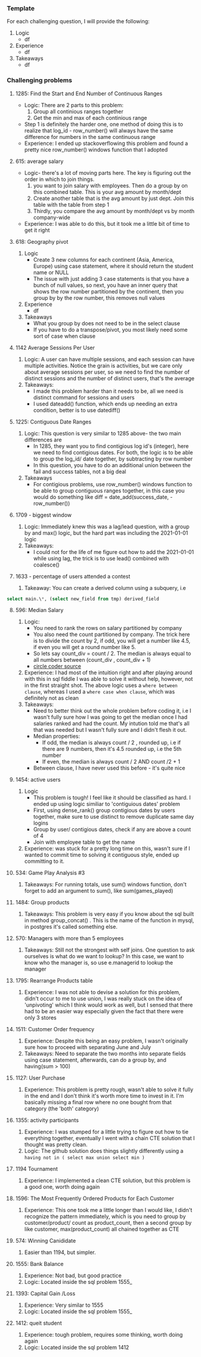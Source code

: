 
### Template
For each challenging question, I will provide the following:

1. Logic
	- df
2. Experience
	- df
3. Takeaways
	- df

### Challenging problems
1. 1285: Find the Start and End Number of Continuous Ranges
	- Logic: There are 2 parts to this problem:
		1. Group all continious ranges together
		2. Get the min and max of each continious range
	- Step 1 is definitely the harder one, one method of doing this is to realize that log_id - row_number() will always have the same difference for numbers in the same continuous range 
	- Experience: I ended up stackoverflowing this problem and found a pretty nice row_number() windows function that I adopted

2. 615: average salary
	- Logic- there's a lot of moving parts here. The key is figuring out the order in which to join things.
		1. you want to join salary with employees. Then do a group by on this combined table. This is your avg amount by month/dept
		2. Create another table that is the avg amount by just dept. Join this table with the table from step 1
		3. Thirdly, you compare the avg amount by month/dept vs by month company-wide
	- Experience: I was able to do this, but it took me a little bit of time to get it right

3. 618: Geography pivot
	1. Logic
		- Create 3 new columns for each continent (Asia, America, Europe) using case statement, where it should return the student name or NULL
		- The issue with just adding 3 case statements is that you have a bunch of null values, so next, you have an inner query that shows the row number partitioned by the continent, then you group by by the row number, this removes null values
	2. Experience
		- df
	3. Takeaways
		- What you group by does not need to be in the select clause
		- If you have to do a transpose/pivot, you most likely need some sort of case when clause 

4. 1142 Average Sessions Per User
	1. Logic: A user can have multiple sessions, and each session can have multiple activities. Notice the grain is activities, but we care only about average sessions per user, so we need to find the number of distinct sessions and the number of distinct users, that's the average
	2. Takeaways: 
		- I made this problem harder than it needs to be, all we need is distinct command for sessions and users
		- I used dateadd() function, which ends up needing an extra condition, better is to use datediff()

5. 1225: Contiguous Date Ranges
	1. Logic: This question is very similar to 1285 above- the two main differences are
		- In 1285, they want you to find contigious log id's (integer), here we need to find contigious dates. For both, the logic is to be able to group the log_id/ date together, by subtracting by row number 
		- In this question, you have to do an additional union between the fail and success tables, not a big deal 
	2. Takeaways
		- For contigious problems, use row_number() windows function to be able to group contiguous ranges together, in this case you would do something like diff = date_add(success_date, - row_number())

6. 1709 - biggest window
	1. Logic: Immediately knew this was a lag/lead question, with a group by and max() logic, but the hard part was including the 2021-01-01 logic
	2. Takeaways:
		- I could not for the life of me figure out how to add the 2021-01-01 while using lag, the trick is to use lead() combined with coalesce()

7. 1633 - percentage of users attended a contest
	1. Takeaway: You can create a derived column using a subquery, i.e 
``` sql
select main.\*, (select new_field from tmp) derived_field
```

8. 596: Median Salary
	1. Logic:
		-  You need to rank the rows on salary partitioned by company
		- You also need the count partitioned by company. The trick here is to divide the count by 2, if odd, you will get a number like 4.5, if even you will get a round number like 5.
		- So lets say count_div = count / 2. The median is always equal to all numbers between (count_div , count_div + 1)
		- [circle coder source](https://circlecoder.com/median-employee-salary/)
	2. Experience: I had most of the intuition right and after playing around with this in sql fiddle I was able to solve it without help, however, not in the first straight shot. The above logic uses a `where between clause`, whereas I used a `where case when clause`, which was definitely not as clean
	3.  Takeaways:
		- Need to better think out the whole problem before coding it, i.e I wasn't fully sure how I was going to get the median once I had salaries ranked and had the count. My intution told me that's all that was needed but I wasn't fully sure and I didn't flesh it out.
		- Median properties:
			- If odd, the median is always count / 2 , rounded up, i.e if there are 9 numbers, then it's 4.5 rounded  up, i.e the 5th number
			- If even, the median is always count / 2 AND count /2 + 1
		- Between clause, I have never used this before - it's quite nice
9. 1454: active users
	1. Logic
		- This problem is tough! I feel like it should be classified as hard. I ended up using logic similiar to 'contiguious dates' problem
		- First, using dense_rank() group contigious dates by users together, make sure to use distinct to remove duplicate same day logins 
		- Group by user/ contigious dates, check if any are above a count of 4
		- Join with employee table to get the name
	2. Experience: was stuck for a pretty long time on this, wasn't sure if I wanted to commit time to solving it contiguous style, ended up committing to it.
10. 534: Game Play Analysis #3
	1. Takeaways: For running totals, use sum() windows function, don't forget to add an argument to sum(), like sum(games_played)

11. 1484: Group products
	1. Takeaways: This problem is very easy if you know about the sql built in method group_concat() . This is the name of the function in mysql, in postgres it's called something else.

12. 570: Managers with more than 5 employees
	1. Takeaways: Still not the strongest with self joins. One question to ask ourselves is what do we want to lookup? In this case, we want to know who the manager is, so use e.managerid to lookup the manager

13. 1795: Rearrange Products table
	1. Experience: I was not able to devise a solution for this problem, didn't occur to me to use union, I was really stuck on the idea of 'unpivoting' which I think would work as well, but I sensed that there had to be an easier way especially given the fact that there were only 3 stores

14. 1511: Customer Order frequency
	1. Experience: Despite this being an easy problem, I wasn't originally sure how to proceed with separating June and July
	2. Takeaways: Need to separate the two months  into separate fields using case statement, afterwards, can do a group by, and having(sum > 100)

15. 1127: User Purchase
	1. Experience: This problem is pretty rough, wasn't able to solve it fully in the end and I don't think it's worth more time to invest in it. I'm basically missing a final row where no one bought from that category (the 'both' category)

16. 1355: activity participants
	1. Experience: I was stumped for a little trying to figure out how to tie everything together, eventually I went with a chain CTE solution that I thought was pretty clean.
	2. Logic: The github solution does things slightly differently using a `having not in ( select max union select min )`

17. 1194 Tournament
	1. Experience: I implemented a clean CTE solution, but this problem is a good one, worth doing again

18. 1596: The Most Frequently Ordered Products for Each Customer
	1. Experience: This one took me a little longer than I would like, I didn't recognize the pattern immediately, which is you need to group by customer/product/ count as product_count, then a second group by like customer, max(product_count) all chained together as CTE

19. 574: Winning Canididate
	1. Easier than 1194, but simpler.

20. 1555: Bank Balance
	1. Experience: Not bad, but good practice
	2. Logic: Located inside the sql problem 1555_

21. 1393: Capital Gain /Loss
	1. Experience: Very similar to 1555
	2. Logic: Located inside the sql problem 1555_
22. 1412: queit student
	1. Experience: tough problem, requires some thinking, worth doing again
	2. Logic: Located inside the sql problem 1412
